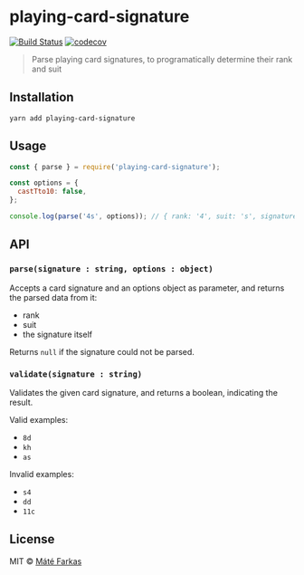 # playing-card-signature

[![Build Status](https://travis-ci.org/wolfika/playing-card-signature.svg?branch=master)](https://travis-ci.org/wolfika/playing-card-signature) [![codecov](https://codecov.io/gh/wolfika/playing-card-signature/branch/master/graph/badge.svg)](https://codecov.io/gh/wolfika/playing-card-signature)

> Parse playing card signatures, to programatically determine their rank and suit


## Installation

`yarn add playing-card-signature`


## Usage

```javascript
const { parse } = require('playing-card-signature');

const options = {
  castTto10: false,
};

console.log(parse('4s', options)); // { rank: '4', suit: 's', signature: '4s' }
```


## API

### `parse(signature : string, options : object)`

Accepts a card signature and an options object as parameter, and returns the parsed data from it:
* rank
* suit
* the signature itself

Returns `null` if the signature could not be parsed.


### `validate(signature : string)`

Validates the given card signature, and returns a boolean, indicating the result.

Valid examples:
* `8d`
* `kh`
* `as`

Invalid examples:
* `s4`
* `dd`
* `11c`


## License

MIT © [Máté Farkas](https://github.com/wolfika)

